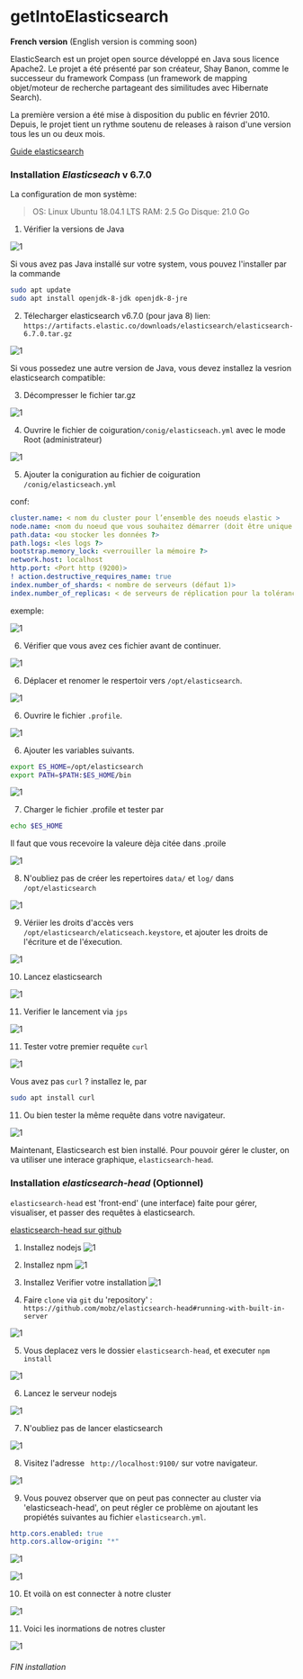 # getIntoElasticsearch

**French version** (English version is comming soon)

ElasticSearch est un projet open source développé en Java sous licence Apache2. Le projet a été présenté par son créateur, Shay Banon, comme le successeur du framework Compass (un framework de mapping objet/moteur de recherche partageant des similitudes avec Hibernate Search).

La première version a été mise à disposition du public en février 2010. Depuis, le projet tient un rythme soutenu de releases à raison d'une version tous les un ou deux mois.

[Guide elasticsearch](https://www.elastic.co/guide/en/elasticsearch/reference/master/index.html)

### Installation _Elasticseach_ v 6.7.0

La configuration de mon système:

> OS: Linux Ubuntu 18.04.1 LTS
> RAM: 2.5 Go
> Disque: 21.0 Go

1. Vérifier la versions de Java

![1](./screeshots/1.JPG)

Si vous avez pas Java installé sur votre system, vous pouvez l'installer par la commande

```bash
sudo apt update
sudo apt install openjdk-8-jdk openjdk-8-jre
```

2. Télecharger elasticsearch v6.7.0 (pour java 8)
   lien: `https://artifacts.elastic.co/downloads/elasticsearch/elasticsearch-6.7.0.tar.gz`

![1](./screeshots/2.JPG)

Si vous possedez une autre version de Java, vous devez installez la vesrion elasticsearch compatible:

3. Décompresser le fichier tar.gz

![1](./screeshots/3.JPG)

4. Ouvrire le fichier de coiguration`/conig/elasticseach.yml` avec le mode Root (administrateur)

![1](./screeshots/4.JPG)

5. Ajouter la coniguration au fichier de coiguration `/conig/elasticseach.yml`

conf:

```yml
cluster.name: < nom du cluster pour l’ensemble des noeuds elastic >
node.name: <nom du noeud que vous souhaitez démarrer (doit être unique pour un cluster)>
path.data: <ou stocker les données ?>
path.logs: <les logs ?>
bootstrap.memory_lock: <verrouiller la mémoire ?>
network.host: localhost
http.port: <Port http (9200)>
! action.destructive_requires_name: true
index.number_of_shards: < nombre de serveurs (défaut 1)>
index.number_of_replicas: < de serveurs de réplication pour la tolérance aux pannes (défaut 0) >
```

exemple:

![1](./screeshots/14.JPG)

6. Vérifier que vous avez ces fichier avant de continuer.

![1](./screeshots/7.JPG)

6. Déplacer et renomer le respertoir vers `/opt/elasticsearch`.

![1](./screeshots/9.JPG)

6. Ouvrire le fichier `.profile`.

![1](./screeshots/11.JPG)

6. Ajouter les variables suivants.

```bash
export ES_HOME=/opt/elasticsearch
export PATH=$PATH:$ES_HOME/bin
```

![1](./screeshots/10.JPG)

7. Charger le fichier .profile et tester par

```bash
echo $ES_HOME
```

Il faut que vous recevoire la valeure dèja citée dans .proile

![1](./screeshots/12.JPG)

8. N'oubliez pas de créer les repertoires `data/` et `log/` dans `/opt/elasticsearch`

![1](./screeshots/13.JPG)

9. Vériier les droits d'accès vers `/opt/elasticsearch/elaticseach.keystore`, et ajouter les droits de l'écriture et de l'éxecution.

![1](./screeshots/15.JPG)

10. Lancez elasticsearch

![1](./screeshots/17.JPG)

11. Verifier le lancement via `jps`

![1](./screeshots/18.JPG)

11. Tester votre premier requête `curl`

![1](./screeshots/19.JPG)

Vous avez pas `curl` ? installez le, par

```bash
sudo apt install curl
```

11. Ou bien tester la même requête dans votre navigateur.

![1](./screeshots/20.JPG)

Maintenant, Elasticsearch est bien installé.
Pour pouvoir gérer le cluster, on va utiliser une interace graphique, `elasticsearch-head`.

### Installation _elasticsearch-head_ (Optionnel)

`elasticsearch-head` est 'front-end' (une interface) faite pour gérer, visualiser, et passer des requêtes à elasticsearch.

[elasticsearch-head sur github](https://github.com/mobz/elasticsearch-head#running-with-built-in-server)

1. Installez nodejs
   ![1](./screeshots/head-1.JPG)

2. Installez npm
   ![1](./screeshots/head-2.JPG)

3. Installez Verifier votre installation
   ![1](./screeshots/head-3.JPG)

4. Faire `clone` via `git` du 'repository' : `https://github.com/mobz/elasticsearch-head#running-with-built-in-server`

![1](./screeshots/head-4.JPG)

5. Vous deplacez vers le dossier `elasticsearch-head`, et executer `npm install`

![1](./screeshots/head-5.JPG)

6. Lancez le serveur nodejs

![1](./screeshots/head-6.JPG)

7. N'oubliez pas de lancer elasticsearch

![1](./screeshots/head-7.JPG)

8. Visitez l'adresse ` http://localhost:9100/` sur votre navigateur.

![1](./screeshots/head-8.JPG)

9. Vous pouvez observer que on peut pas connecter au cluster via 'elasticseach-head', on peut régler ce problème on ajoutant les propiétés suivantes au fichier `elasticsearch.yml`.

```yml
http.cors.enabled: true
http.cors.allow-origin: "*"
```

![1](./screeshots/head-10.JPG)

![1](./screeshots/head-9.JPG)

10. Et voilà on est connecter à notre cluster

![1](./screeshots/head-11.JPG)

11. Voici les inormations de notres cluster

![1](./screeshots/head-12.JPG)

###### FIN installation
